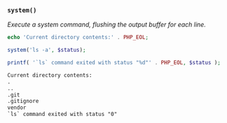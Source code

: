 ### `system()`

*Execute a system command, flushing the output buffer for each line.*

```php
echo 'Current directory contents:' . PHP_EOL;

system('ls -a', $status);

printf( '`ls` command exited with status "%d"' . PHP_EOL, $status );
```

```html
Current directory contents:
.
..
.git
.gitignore
vendor
`ls` command exited with status "0"
```
<!-- .element: class="fragment" -->
